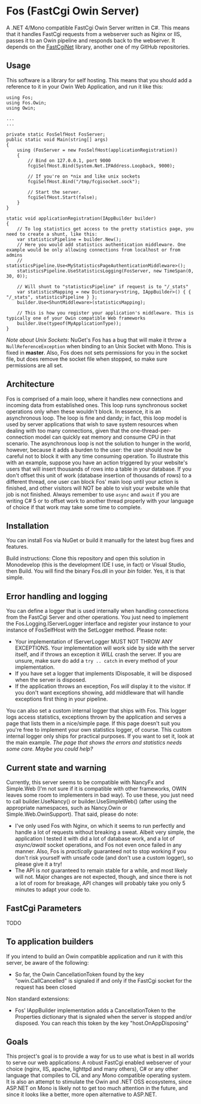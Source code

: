 Fos (FastCgi Owin Server)
==========

A .NET 4/Mono compatible FastCgi Owin Server written in C#. This means that it handles FastCgi requests from a webserver such as Nginx or IIS, passes it to an Owin pipeline and responds back to the webserver. It depends on the [FastCgiNet](http://github.com/mzabani/FastCgiNet) library, another one of my GitHub repositories.

Usage
-----
This software is a library for self hosting. This means that you should add a reference to it in your Owin Web Application, and run it like this:

```
using Fos;
using Fos.Owin;
using Owin;

...
...

private static FosSelfHost FosServer;
public static void Main(string[] args)
{
	using (FosServer = new FosSelfHost(applicationRegistration))
	{
		// Bind on 127.0.0.1, port 9000
		fcgiSelfHost.Bind(System.Net.IPAddress.Loopback, 9000);

		// If you're on *nix and like unix sockets
		fcgiSelfHost.Bind("/tmp/fcgisocket.sock");

		// Start the server.
		fcgiSelfHost.Start(false);
	}
}

static void applicationRegistration(IAppBuilder builder)
{
	// To log statistics get access to the pretty statistics page, you need to create a shunt, like this:
	var statisticsPipeline = builder.New();
	// Here you would add statistics authentication middleware. One example would be only allowing connections from localhost or from admins
	// statisticsPipeline.Use<MyStatisticsPageAuthenticationMiddleware>();
	statisticsPipeline.UseStatisticsLogging(FosServer, new TimeSpan(0, 30, 0));

	// Will shunt to "statisticsPipeline" if request is to "/_stats"
	var statisticsMapping = new Dictionary<string, IAppBuilder>() { { "/_stats", statisticsPipeline } };
	builder.Use<ShuntMiddleware>(statisticsMapping); 

	// This is how you register your application's middleware. This is typically one of your Owin compatible Web frameworks
	builder.Use(typeof(MyApplicationType));
}
```

*Note about Unix Sockets*: NuGet's Fos has a bug that will make it throw a ```NullReferenceException``` when binding to an Unix Socket with Mono. This is fixed in **master**. Also, Fos does not sets permissions for you in the socket file, but does remove the socket file when stopped, so make sure permissions are all set.

Architecture
------------
Fos is comprised of a main loop, where it handles new connections and incoming data from established ones. This loop runs synchronous socket operations only when these wouldn't block. In essence, it is an asynchronous loop.
The loop is fine and dandy; in fact, this loop model is used by server applications that wish to save system resources when dealing with too many connections, given that the one-thread-per-connection model can quickly eat memory and consume CPU in that scenario.
The asynchronous loop is not the solution to hunger in the world, however, because it adds a burden to the user: the user should now be careful not to block it with any time consuming operation.
To illustrate this with an example, suppose you have an action triggered by your website's users that will insert thousands of rows into a table in your database. If you don't offset this unit of work (database insertion of thousands of rows) to a different thread, one user can block Fos' main loop until your action is finished, and other visitors will NOT be able to visit your website while that job is not finished.
Always remember to use ````async```` and ````await```` if you are writing C# 5 or to offset work to another thread properly with your language of choice if that work may take some time to complete.

Installation
---------
You can install Fos via NuGet or build it manually for the latest bug fixes and features.

Build instructions:
Clone this repository and open this solution in Monodevelop (this is the development IDE I use, in fact) or Visual Studio, then Build. You will find the binary Fos.dll in your *bin* folder. Yes, it is that simple.

Error handling and logging
--------------------------
You can define a logger that is used internally when handling connections from the FastCgi Server and other operations. You just need to implement the Fos.Logging.IServerLogger interface and register your instance to your instance of FosSelfHost with the SetLogger method. Please note:
- Your implementation of IServerLogger MUST NOT THROW ANY EXCEPTIONS. Your implementation will work side by side with the server itself, and if throws an exception it _WILL_ crash the server. If you are unsure, make sure do add a `try .. catch` in every method of your implementation.
- If you have set a logger that implements IDisposable, it will be disposed when the server is disposed.
- If the application throws an exception, Fos *will* display it to the visitor. If you don't want exceptions showing, add middleware that will handle exceptions first thing in your pipeline.

You can also set a custom internal logger that ships with Fos. This logger logs access statistics, exceptions thrown by the application and serves a page that lists them in a nice/simple page. If this page doesn't suit you you're free to implement your own statistics logger, of course. This custom internal logger only ships for practical purposes. If you want to set it, look at the main example. *The page that shows the errors and statistics needs some care. Maybe you could help?*

Current state and warning
-------------------------
Currently, this server seems to be compatible with NancyFx and Simple.Web (I'm not sure if it is compatible with other frameworks, OWIN leaves some room to implementers in  bad way). To use these, you just need to call builder.UseNancy() or builder.UseSimpleWeb() (after using the appropriate namespaces, such as Nancy.Owin or Simple.Web.OwinSupport). That said, please do note:
- I've only used Fos with Nginx, on which it seems to run perfectly and handle a lot of requests without breaking a sweat. Albeit very simple, the application I tested it with did a lot of database work, and a lot of *async/await* socket operations, and Fos not even once failed in any manner. Also, Fos is *practically* guaranteed not to stop working if you don't risk yourself with unsafe code (and don't use a custom logger), so please give it a try!
- The API is *not* guaranteed to remain stable for a while, and most likely will not. Major changes are not expected, though, and since there is not a lot of room for breakage, API changes will probably take you only 5 minutes to adapt your code to.


FastCgi Parameters
------------------
TODO

To application builders
-----------------------
If you intend to build an Owin compatible application and run it with this server, be aware of the following:
- So far, the Owin CancellationToken found by the key "owin.CallCancelled" is signaled if and only if the FastCgi socket for the request has been closed

Non standard extensions:
- Fos' IAppBuilder implementation adds a CancellationToken to the Properties dictionary that is signaled when the server is stopped and/or disposed. You can reach this token by the key "host.OnAppDisposing"


Goals
-----
This project's goal is to provide a way for us to use what is best in all worlds to serve our web applications: A robust FastCgi enabled webserver of your choice (nginx, IIS, apache, lighttpd and many others), C# or any other language that compiles to CIL and any Mono compatible operating system.
It is also an attempt to stimulate the Owin and .NET OSS ecosystems, since ASP.NET on Mono is likely not to get too much attention in the future, and since it looks like a better, more open alternative to ASP.NET.

